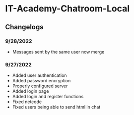 # IT-Academy-Chatroom-Local

## Changelogs

### 9/28/2022
+ Messages sent by the same user now merge 
### 9/27/2022
+ Added user authentication
+ Added password encryption
+ Properly configured server
+ Added login page
+ Added login and register functions
+ Fixed netcode 
+ Fixed users being able to send html in chat
